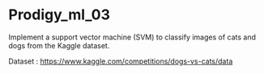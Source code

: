# Prodigy_ml_03
Implement a support vector machine (SVM) to classify images of cats and dogs from the Kaggle dataset.

Dataset : https://www.kaggle.com/competitions/dogs-vs-cats/data

